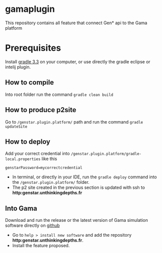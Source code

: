 # gamaplugin
This repository contains all feature that connect Gen* api to the Gama platform 

# Prerequisites

Install [gradle 3.3](https://docs.gradle.org/current/userguide/installation.html) on your computer, or use directly the gradle eclipse or intelij plugin.

## How to compile 

Into root folder run the command `gradle clean build`

## How to produce p2site

Go to `/genstar.plugin.platform/` path and run the command `gradle updateSite`

## How to deploy

Add your correct credential into `/genstar.plugin.platform/gradle-local.properties` like this

``` 
genstarPassword=mycorrectcredential
```

- In terminal, or directly in your IDE, run the `gradle deploy` command into the `/genstar.plugin.platform/` folder. 
- The p2 site created in the previous section is updated with ssh to __http:genstar.unthinkingdepths.fr__
 
## Into Gama

Download and run the release or the latest version of Gama simulation software directly on [github](https://github.com/gama-platform/gama/releases) 

- Go to `help > install new software` and add the repository __http:genstar.unthinkingdepths.fr__.
- Install the feature proposed. 
